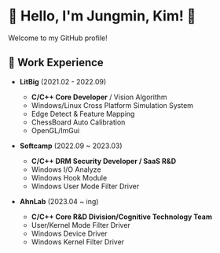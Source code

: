 # 🌟 Hello, I'm Jungmin, Kim! 🌟

Welcome to my GitHub profile!

## 🏢 Work Experience
- **LitBig** (2021.02 - 2022.09) 
   - **C/C++ Core Developer** / Vision Algorithm
   - Windows/Linux Cross Platform Simulation System
   - Edge Detect & Feature Mapping
   - ChessBoard Auto Calibration
   - OpenGL/ImGui

- **Softcamp** (2022.09 ~ 2023.03)
   - **C/C++ DRM Security Developer / SaaS R&D**
   - Windows I/O Analyze
   - Windows Hook Module
   - Windows User Mode Filter Driver
 
- **AhnLab** (2023.04 ~ ing)
   - **C/C++ Core R&D Division/Cognitive Technology Team**
   - User/Kernel Mode Filter Driver
   - Windows Device Driver
   - Windows Kernel Filter Driver

